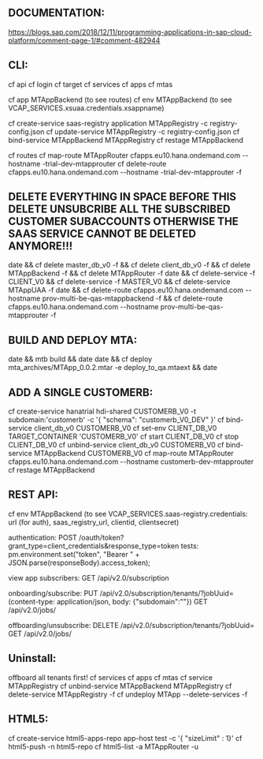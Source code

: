 DOCUMENTATION:
-------------
https://blogs.sap.com/2018/12/11/programming-applications-in-sap-cloud-platform/comment-page-1/#comment-482944

CLI:
---

cf api
cf login
cf target
cf services
cf apps
cf mtas

cf app MTAppBackend (to see routes)
cf env MTAppBackend (to see VCAP_SERVICES.xsuaa.credentials.xsappname)

cf create-service saas-registry application MTAppRegistry -c registry-config.json
cf update-service MTAppRegistry -c registry-config.json
cf bind-service MTAppBackend MTAppRegistry
cf restage MTAppBackend

cf routes
cf map-route MTAppRouter cfapps.eu10.hana.ondemand.com --hostname <subdomain>-trial-dev-mtapprouter
cf delete-route cfapps.eu10.hana.ondemand.com --hostname <subdomain>-trial-dev-mtapprouter -f

DELETE EVERYTHING IN SPACE BEFORE THIS DELETE UNSUBCRIBE ALL THE SUBSCRIBED CUSTOMER SUBACCOUNTS OTHERWISE THE
SAAS SERVICE CANNOT BE DELETED ANYMORE!!!
--------------------------------------------------------------------------------------------------------------
date && cf delete master_db_v0 -f && cf delete client_db_v0 -f && cf delete MTAppBackend -f && cf delete MTAppRouter -f
date && cf delete-service -f CLIENT_V0 && cf delete-service -f MASTER_V0 && cf delete-service MTAppUAA -f
date && cf delete-route cfapps.eu10.hana.ondemand.com --hostname prov-multi-be-qas-mtappbackend -f && cf delete-route cfapps.eu10.hana.ondemand.com --hostname prov-multi-be-qas-mtapprouter -f

BUILD AND DEPLOY MTA:
----------
date && mtb build && date
date && cf deploy mta_archives/MTApp_0.0.2.mtar -e deploy_to_qa.mtaext && date

ADD A SINGLE CUSTOMERB:
----------------------

cf create-service hanatrial hdi-shared CUSTOMERB_V0 -t subdomain:'customerb' -c '{ "schema": "customerb_V0_DEV" }'
cf bind-service client_db_v0 CUSTOMERB_V0
cf set-env CLIENT_DB_V0 TARGET_CONTAINER 'CUSTOMERB_V0'
cf start CLIENT_DB_V0
cf stop CLIENT_DB_V0
cf unbind-service client_db_v0 CUSTOMERB_V0
cf bind-service MTAppBackend CUSTOMERB_V0
cf map-route MTAppRouter cfapps.eu10.hana.ondemand.com --hostname customerb-dev-mtapprouter
cf restage MTAppBackend

REST API:
--------

cf env MTAppBackend (to see VCAP_SERVICES.saas-registry.credentials: url (for auth), saas_registry_url, clientid, clientsecret)

authentication:
POST /oauth/token?grant_type=client_credentials&response_type=token
tests: pm.environment.set("token", "Bearer " + JSON.parse(responseBody).access_token);

view app subscribers:
GET /api/v2.0/subscription

onboarding/subscribe:
PUT /api/v2.0/subscription/tenants/<subaccountid>?jobUuid=<guid> (content-type: application/json, body: {"subdomain":"<subdomain>"})
GET /api/v2.0/jobs/<jobid>

offboarding/unsubscribe:
DELETE /api/v2.0/subscription/tenants/<tenantid>?jobUuid=<guid>
GET /api/v2.0/jobs/<jobid>


Uninstall:
---------

offboard all tenants first!
cf services
cf apps
cf mtas
cf service MTAppRegistry
cf unbind-service MTAppBackend MTAppRegistry
cf delete-service MTAppRegistry -f
cf undeploy MTApp --delete-services -f


HTML5:
-----
cf create-service html5-apps-repo app-host test -c '{ "sizeLimit" : 1}'
cf html5-push -n html5-repo
cf html5-list -a MTAppRouter -u
